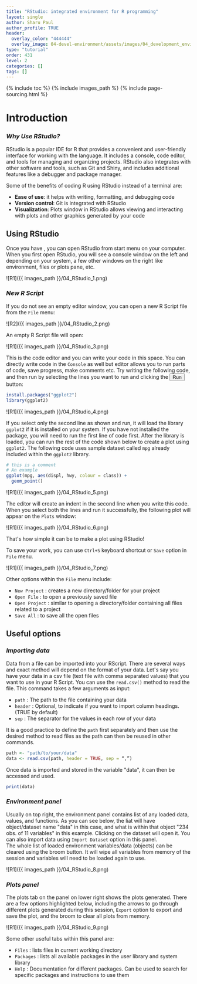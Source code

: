 ```yaml
---
title: "RStudio: integrated environment for R programming"
layout: single
author: Sharu Paul
author_profile: TRUE
header:
  overlay_color: "444444"
  overlay_image: 04-devel-environment/assets/images/04_development_envir_banner.png
type: "tutorial"
order: 431
level: 2
categories: []
tags: []
---
```


{% include toc %}
{% include images_path %}
{% include page-sourcing.html %}


# Introduction

### *Why Use RStudio?*
RStudio is a popular IDE for R that provides a convenient and user-friendly interface for working with the language. It includes a console, code editor, and tools for managing and organizing projects. RStudio also integrates with other software and tools, such as Git and Shiny, and includes additional features like a debugger and package manager.

Some of the benefits of coding R using RStudio instead of a terminal are:
* <b>Ease of use</b>: it helps with writing, formatting, and debugging code
* <b>Version control</b>: Git is integrated with RStudio
* <b>Visualization</b>: Plots window in RStudio allows viewing and interacting with plots and other graphics generated by your code

## **Using RStudio**
Once you have <a class="t-links" href="432" title="true"></a>, you can open RStudio from start menu on your computer. When you first open RStudio, you will see a console window on the left and depending on your system, a few other windows on the right like environment, files or plots pane, etc.

![R1]({{ images_path }}/04_RStudio_1.png)

### *New R Script*
If you do not see an empty editor window, you can open a new R Script file from the `File` menu:

![R2]({{ images_path }}/04_RStudio_2.png)

An empty R Script file will open:

![R1]({{ images_path }}/04_RStudio_3.png)

This is the code editor and you can write your code in this space. You can directly write code in the `Console` as well but editor allows you to run parts of code, save progress, make comments etc. Try writing the following code, and then run by selecting the lines you want to run and clicking the <button class="btn">Run</button> button:

```r
install.packages("ggplot2")
library(ggplot2)
```

![R1]({{ images_path }}/04_RStudio_4.png)

If you select only the second line as shown and run, it will load the library `ggplot2` if it is installed on your system. If you have not installed the package, you will need to run the first line of code first. After the library is loaded, you can run the rest of the code shown below to create a plot using `ggplot2`. The following code uses sample dataset called `mpg` already included within the `ggplot2` library.

```r
# this is a comment
# An example
ggplot(mpg, aes(displ, hwy, colour = class)) +
  geom_point()
```

![R1]({{ images_path }}/04_RStudio_5.png)

The editor will create an indent in the second line when you write this code. When you select both the lines and run it successfully, the following plot will appear on the `Plots` window:

![R1]({{ images_path }}/04_RStudio_6.png)

That's how simple it can be to make a plot using RStudio!

To save your work, you can use `Ctrl+S` keyboard shortcut or `Save` option in `File` menu.

![R1]({{ images_path }}/04_RStudio_7.png)

Other options within the `File` menu include:
* `New Project` : creates a new directory/folder for your project
* `Open File` : to open a previously saved file
* `Open Project` : similar to opening a directory/folder containing all files related to a project
* `Save All` : to save all the open files

## **Useful options**

### *Importing data*
Data from a file can be imported into your RScript. There are several ways and exact method will depend on the format of your data. Let's say you have your data in a csv file (text file with comma separated values) that you want to use in your R Script. You can use the `read.csv()` method to read the file. This command takes a few arguments as input:
* `path` : The path to the file containing your data
* `header` : Optional, to indicate if you want to import column headings. (TRUE by default)
* `sep` : The separator for the values in each row of your data

It is a good practice to define the `path` first separately and then use the desired method to read files as the path can then be reused in other commands.

```r
path <- "path/to/your/data"
data <- read.csv(path, header = TRUE, sep = “,”)
```

Once data is imported and stored in the variable "data", it can then be accessed and used.

```r
print(data)
```

### *Environment panel*
Usually on top right, the environment panel contains list of any loaded data, values, and functions. As you can see below, the liat will have object/dataset name "data" in this case, and what is within that object "234 obs. of 11 variables" in this example. Clicking on the dataset will open it. You can also import data using `Import Dataset` option in this panel. <br>
The whole list of loaded environment variables/data (objects) can be cleared using the broom button. It will wipe all variables from memory of the session and variables will need to be loaded again to use.

![R1]({{ images_path }}/04_RStudio_8.png)


### *Plots panel*
The plots tab on the panel on lower right shows the plots generated. There are a few options highlighted below, including the arrows to go through different plots generated during this session, `Export` option to export and save the plot, and the broom to clear all plots from memory.

![R1]({{ images_path }}/04_RStudio_9.png)

Some other useful tabs within this panel are:
* `Files` : lists files in current working directory
* `Packages` : lists all available packages in the user library and system library
* `Help` : Documentation for different packages. Can be used to search for specific packages and instructions to use them

